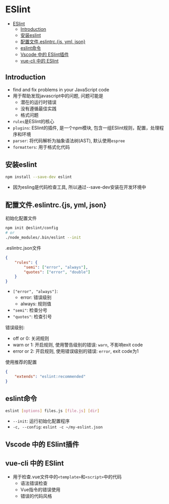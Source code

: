 # ESlint

- [ESlint](#eslint)
  - [Introduction](#introduction)
  - [安装eslint](#安装eslint)
  - [配置文件.eslintrc.{js, yml, json}](#配置文件eslintrcjs-yml-json)
  - [eslint命令](#eslint命令)
  - [Vscode 中的 ESlint插件](#vscode-中的-eslint插件)
  - [vue-cli 中的 ESlint](#vue-cli-中的-eslint)

## Introduction

- find and fix problems in your JavaScript code
- 用于帮助发现javascript中的问题, 问题可能是
  - 潜在的运行时错误
  - 没有遵循最佳实践
  - 格式问题
- `rules`是ESlint的核心
- `plugins`: ESlint的插件, 是一个npm模块, 包含一组ESlint规则，配置，处理程序和环境
- `parser`: 将代码解析为抽象语法树(AST), 默认使用`espree`
- `formatters`: 用于格式化代码

## 安装eslint

```bash
npm install --save-dev eslint
```

- 因为esling是代码检查工具, 所以通过--save-dev安装在开发环境中

## 配置文件.eslintrc.{js, yml, json}

初始化配置文件

```bash
npm init @eslint/config
# or
./node_modules/.bin/eslint --init
```

.eslintrc.json文件

```json
{
    "rules": {
        "semi": ["error", "always"],
        "quotes": ["error", "double"]
    }
}
```

- `["error", "always"]`: 
  - error: 错误级别
  - always: 规则值
- `"semi"`: 检查分号
- `"quotes"`: 检查引号

错误级别:

- off or 0: 关闭规则
- warn or 1: 开启规则, 使用警告级别的错误: `warn`, 不影响exit code
- error or 2: 开启规则, 使用错误级别的错误: `error`, exit code为1

使用推荐的配置

```json
{
    "extends": "eslint:recommended"
}
```

## eslint命令

```bash
eslint [options] files.js [file.js] [dir]
```

- `--init`: 运行初始化配置程序
- `-c, --config`: `eslint -c ~/my-eslint.json`

## Vscode 中的 ESlint插件


## vue-cli 中的 ESlint

- 用于检查.vue文件中的`<template>`和`<script>`中的代码
  - 语法错误检查
  - Vue指令的错误使用
  - 错误的代码风格